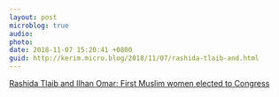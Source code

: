 ```yaml
---
layout: post
microblog: true
audio: 
photo: 
date: 2018-11-07 15:20:41 +0800
guid: http://kerim.micro.blog/2018/11/07/rashida-tlaib-and.html
---
```

[Rashida Tlaib and Ilhan Omar: First Muslim women elected to Congress](https://edition.cnn.com/2018/11/06/politics/first-muslim-women-congress/index.html)
